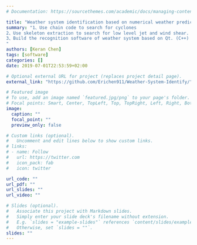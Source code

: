 ```yaml
---
# Documentation: https://sourcethemes.com/academic/docs/managing-content/

title: "Weather system identification based on numerical weather prediction"
summary: "1、Use chain code to search for cyclones
2、Use skeleton extraction to search for low level jet and wind shear.
3、Build the recognition software of weather system based on Qt. (C++)
"
authors: [Keran Chen]
tags: [software]
categories: []
date: 2019-07-01T22:53:59+02:00

# Optional external URL for project (replaces project detail page).
external_link: "https://github.com/Erichen911/Weather-System-Identify/"

# Featured image
# To use, add an image named `featured.jpg/png` to your page's folder.
# Focal points: Smart, Center, TopLeft, Top, TopRight, Left, Right, BottomLeft, Bottom, BottomRight.
image:
  caption: ""
  focal_point: ""
  preview_only: false

# Custom links (optional).
#   Uncomment and edit lines below to show custom links.
# links:
# - name: Follow
#   url: https://twitter.com
#   icon_pack: fab
#   icon: twitter

url_code: ""
url_pdf: ""
url_slides: ""
url_video: ""

# Slides (optional).
#   Associate this project with Markdown slides.
#   Simply enter your slide deck's filename without extension.
#   E.g. `slides = "example-slides"` references `content/slides/example-slides.md`.
#   Otherwise, set `slides = ""`.
slides: ""
---
```

